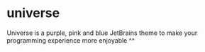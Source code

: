# universe
Universe is a purple, pink and blue JetBrains theme to make your programming experience more enjoyable ^^
